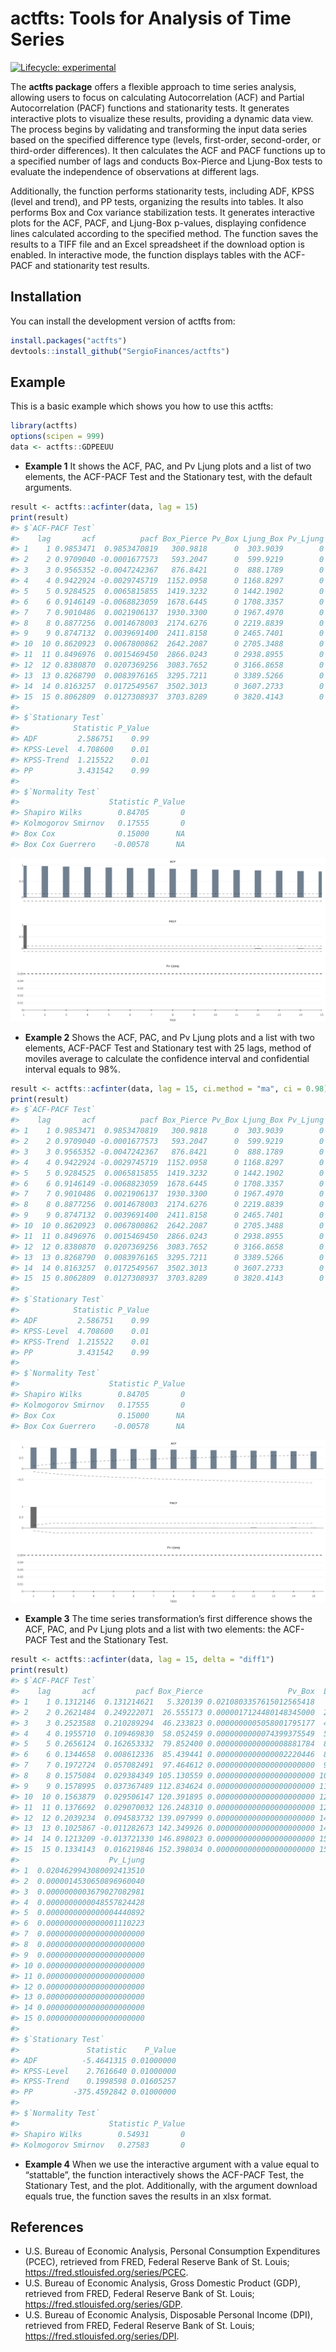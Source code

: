 
<!-- README.md is generated from README.Rmd. Please edit that file -->

# actfts: Tools for Analysis of Time Series

<!-- badges: start -->

[![Lifecycle:
experimental](https://img.shields.io/badge/lifecycle-experimental-orange.svg)](https://lifecycle.r-lib.org/articles/stages.html#experimental)
<!-- badges: end -->

The **actfts package** offers a flexible approach to time series
analysis, allowing users to focus on calculating Autocorrelation (ACF)
and Partial Autocorrelation (PACF) functions and stationarity tests. It
generates interactive plots to visualize these results, providing a
dynamic data view. The process begins by validating and transforming the
input data series based on the specified difference type (levels,
first-order, second-order, or third-order differences). It then
calculates the ACF and PACF functions up to a specified number of lags
and conducts Box-Pierce and Ljung-Box tests to evaluate the independence
of observations at different lags.

Additionally, the function performs stationarity tests, including ADF,
KPSS (level and trend), and PP tests, organizing the results into
tables. It also performs Box and Cox variance stabilization tests. It
generates interactive plots for the ACF, PACF, and Ljung-Box p-values,
displaying confidence lines calculated according to the specified
method. The function saves the results to a TIFF file and an Excel
spreadsheet if the download option is enabled. In interactive mode, the
function displays tables with the ACF-PACF and stationarity test
results.

## Installation

You can install the development version of actfts from:

``` r
install.packages("actfts")
devtools::install_github("SergioFinances/actfts")
```

## Example

This is a basic example which shows you how to use this actfts:

``` r
library(actfts)
options(scipen = 999)
data <- actfts::GDPEEUU
```

- **Example 1** It shows the ACF, PAC, and Pv Ljung plots and a list of
  two elements, the ACF-PACF Test and the Stationary test, with the
  default arguments.

``` r
result <- actfts::acfinter(data, lag = 15)
print(result)
#> $`ACF-PACF Test`
#>    lag       acf          pacf Box_Pierce Pv_Box Ljung_Box Pv_Ljung
#> 1    1 0.9853471  0.9853470819   300.9818      0  303.9039        0
#> 2    2 0.9709040 -0.0001677573   593.2047      0  599.9219        0
#> 3    3 0.9565352 -0.0047242367   876.8421      0  888.1789        0
#> 4    4 0.9422924 -0.0029745719  1152.0958      0 1168.8297        0
#> 5    5 0.9284525  0.0065815855  1419.3232      0 1442.1902        0
#> 6    6 0.9146149 -0.0068823059  1678.6445      0 1708.3357        0
#> 7    7 0.9010486  0.0021906137  1930.3300      0 1967.4970        0
#> 8    8 0.8877256  0.0014678003  2174.6276      0 2219.8839        0
#> 9    9 0.8747132  0.0039691400  2411.8158      0 2465.7401        0
#> 10  10 0.8620923  0.0067800862  2642.2087      0 2705.3488        0
#> 11  11 0.8496976  0.0015469450  2866.0243      0 2938.8955        0
#> 12  12 0.8380870  0.0207369256  3083.7652      0 3166.8658        0
#> 13  13 0.8268790  0.0083976165  3295.7211      0 3389.5266        0
#> 14  14 0.8163257  0.0172549567  3502.3013      0 3607.2733        0
#> 15  15 0.8062809  0.0127308937  3703.8289      0 3820.4143        0
#> 
#> $`Stationary Test`
#>            Statistic P_Value
#> ADF         2.586751    0.99
#> KPSS-Level  4.708600    0.01
#> KPSS-Trend  1.215522    0.01
#> PP          3.431542    0.99
#> 
#> $`Normality Test`
#>                    Statistic P_Value
#> Shapiro Wilks        0.84705       0
#> Kolmogorov Smirnov   0.17555       0
#> Box Cox              0.15000      NA
#> Box Cox Guerrero    -0.00578      NA
```

<img src="man/figures/README-plot_example_1.png">

- **Example 2** Shows the ACF, PAC, and Pv Ljung plots and a list with
  two elements, ACF-PACF Test and Stationary test with 25 lags, method
  of moviles average to calculate the confidence interval and
  confidential interval equals to 98%.

``` r
result <- actfts::acfinter(data, lag = 15, ci.method = "ma", ci = 0.98)
print(result)
#> $`ACF-PACF Test`
#>    lag       acf          pacf Box_Pierce Pv_Box Ljung_Box Pv_Ljung
#> 1    1 0.9853471  0.9853470819   300.9818      0  303.9039        0
#> 2    2 0.9709040 -0.0001677573   593.2047      0  599.9219        0
#> 3    3 0.9565352 -0.0047242367   876.8421      0  888.1789        0
#> 4    4 0.9422924 -0.0029745719  1152.0958      0 1168.8297        0
#> 5    5 0.9284525  0.0065815855  1419.3232      0 1442.1902        0
#> 6    6 0.9146149 -0.0068823059  1678.6445      0 1708.3357        0
#> 7    7 0.9010486  0.0021906137  1930.3300      0 1967.4970        0
#> 8    8 0.8877256  0.0014678003  2174.6276      0 2219.8839        0
#> 9    9 0.8747132  0.0039691400  2411.8158      0 2465.7401        0
#> 10  10 0.8620923  0.0067800862  2642.2087      0 2705.3488        0
#> 11  11 0.8496976  0.0015469450  2866.0243      0 2938.8955        0
#> 12  12 0.8380870  0.0207369256  3083.7652      0 3166.8658        0
#> 13  13 0.8268790  0.0083976165  3295.7211      0 3389.5266        0
#> 14  14 0.8163257  0.0172549567  3502.3013      0 3607.2733        0
#> 15  15 0.8062809  0.0127308937  3703.8289      0 3820.4143        0
#> 
#> $`Stationary Test`
#>            Statistic P_Value
#> ADF         2.586751    0.99
#> KPSS-Level  4.708600    0.01
#> KPSS-Trend  1.215522    0.01
#> PP          3.431542    0.99
#> 
#> $`Normality Test`
#>                    Statistic P_Value
#> Shapiro Wilks        0.84705       0
#> Kolmogorov Smirnov   0.17555       0
#> Box Cox              0.15000      NA
#> Box Cox Guerrero    -0.00578      NA
```

<img src="man/figures/README-plot_example_2.png">

- **Example 3** The time series transformation’s first difference shows
  the ACF, PAC, and Pv Ljung plots and a list with two elements: the
  ACF-PACF Test and the Stationary Test.

``` r
result <- actfts::acfinter(data, lag = 15, delta = "diff1")
print(result)
#> $`ACF-PACF Test`
#>    lag       acf         pacf Box_Pierce                   Pv_Box  Ljung_Box
#> 1    1 0.1312146  0.131214621   5.320139 0.0210803357615012565418   5.371958
#> 2    2 0.2621484  0.249222071  26.555173 0.0000017124480148345000  26.883671
#> 3    3 0.2523588  0.210289294  46.233823 0.0000000005058001795177  46.883867
#> 4    4 0.1955710  0.109469830  58.052459 0.0000000000074399375549  58.935000
#> 5    5 0.2656124  0.162653332  79.852400 0.0000000000000008881784  81.236914
#> 6    6 0.1344658  0.008612336  85.439441 0.0000000000000002220446  86.971468
#> 7    7 0.1972724  0.057082491  97.464612 0.0000000000000000000000  99.355004
#> 8    8 0.1575084  0.029384349 105.130559 0.0000000000000000000000 107.275635
#> 9    9 0.1578995  0.037367489 112.834624 0.0000000000000000000000 115.262182
#> 10  10 0.1563879  0.029506147 120.391895 0.0000000000000000000000 123.122754
#> 11  11 0.1376692  0.029070032 126.248310 0.0000000000000000000000 129.234651
#> 12  12 0.2039234  0.094583732 139.097999 0.0000000000000000000000 142.690049
#> 13  13 0.1025867 -0.011282673 142.349926 0.0000000000000000000000 146.106770
#> 14  14 0.1213209 -0.013721330 146.898023 0.0000000000000000000000 150.901543
#> 15  15 0.1334143  0.016219846 152.398034 0.0000000000000000000000 156.719582
#>                    Pv_Ljung
#> 1  0.0204629943080092413510
#> 2  0.0000014530650896960040
#> 3  0.0000000003679027082981
#> 4  0.0000000000048557824428
#> 5  0.0000000000000004440892
#> 6  0.0000000000000001110223
#> 7  0.0000000000000000000000
#> 8  0.0000000000000000000000
#> 9  0.0000000000000000000000
#> 10 0.0000000000000000000000
#> 11 0.0000000000000000000000
#> 12 0.0000000000000000000000
#> 13 0.0000000000000000000000
#> 14 0.0000000000000000000000
#> 15 0.0000000000000000000000
#> 
#> $`Stationary Test`
#>               Statistic    P_Value
#> ADF          -5.4641315 0.01000000
#> KPSS-Level    2.7616640 0.01000000
#> KPSS-Trend    0.1998598 0.01605257
#> PP         -375.4592842 0.01000000
#> 
#> $`Normality Test`
#>                    Statistic P_Value
#> Shapiro Wilks        0.54931       0
#> Kolmogorov Smirnov   0.27583       0
```

- **Example 4** When we use the interactive argument with a value equal
  to “stattable”, the function interactively shows the ACF-PACF Test,
  the Stationary Test, and the plot. Additionally, with the argument
  download equals true, the function saves the results in an xlsx
  format.

## References

- U.S. Bureau of Economic Analysis, Personal Consumption Expenditures
  (PCEC), retrieved from FRED, Federal Reserve Bank of St. Louis;
  <https://fred.stlouisfed.org/series/PCEC>.
- U.S. Bureau of Economic Analysis, Gross Domestic Product (GDP),
  retrieved from FRED, Federal Reserve Bank of St. Louis;
  <https://fred.stlouisfed.org/series/GDP>.
- U.S. Bureau of Economic Analysis, Disposable Personal Income (DPI),
  retrieved from FRED, Federal Reserve Bank of St. Louis;
  <https://fred.stlouisfed.org/series/DPI>.
